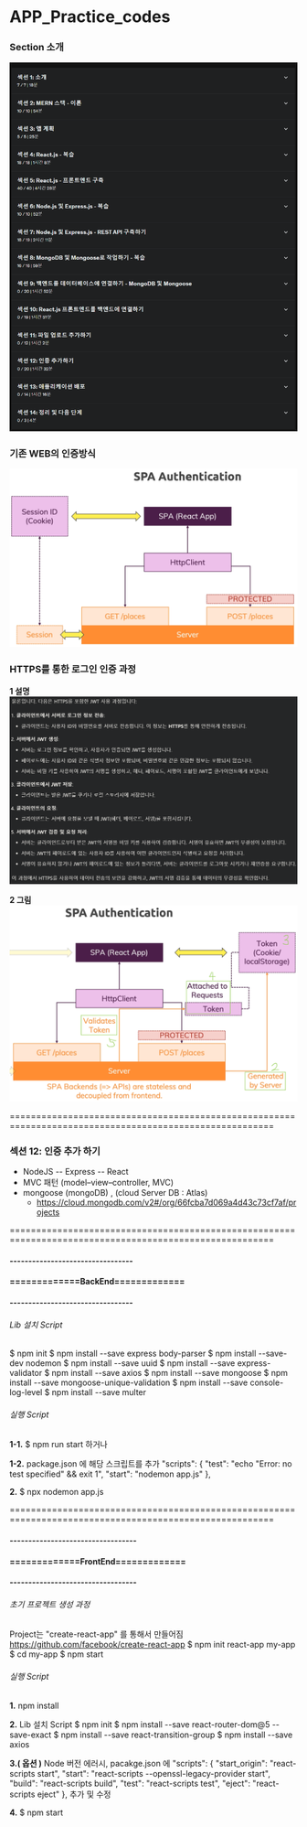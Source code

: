 # APP_Practice_codes

### Section 소개
![alt text](image.png)

### 기존 WEB의 인증방식
![alt text](image-1.png)

### HTTPS를 통한 로그인 인증 과정
__1 설명__
![alt text](image-2.png)

__2 그림__
![alt text](image-3.png)

========================================================================================================

### 섹션 12: 인증 추가 하기

  + NodeJS -- Express -- React
  + MVC 패턴 (model–view–controller, MVC)
  + mongoose (mongoDB) , (cloud Server DB : Atlas)
    + https://cloud.mongodb.com/v2#/org/66fcba7d069a4d43c73cf7af/projects

========================================================================================================

#### ---------------------------------
#### =============BackEnd=============
#### ---------------------------------
###### Lib 설치 Script
$ npm init
$ npm install --save express body-parser
$ npm install --save-dev nodemon
$ npm install --save uuid
$ npm install --save express-validator
$ npm install --save axios
$ npm install --save mongoose
$ npm install --save mongoose-unique-validation
$ npm install --save console-log-level
$ npm install --save multer

######  실행 Script
**1-1.**
$ npm run start
하거나 

**1-2.**
package.json 에 해당 스크립트를 추가
"scripts": {
    "test": "echo \"Error: no test specified\" && exit 1",
    "start": "nodemon app.js"
  },

**2.**
$ npx nodemon app.js


========================================================================================================

#### ----------------------------------
#### =============FrontEnd=============
#### ----------------------------------

######  초기 프로젝트 생성 과정
Project는 "create-react-app" 를 통해서 만들어짐
https://github.com/facebook/create-react-app
$ npm init react-app my-app
$ cd my-app
$ npm start


######  실행 Script
**1.**
npm install

**2.**
Lib 설치 Script
$ npm init
$ npm install --save react-router-dom@5 --save-exact
$ npm install --save react-transition-group
$ npm install --save axios

**3.( 옵션 )**
Node 버전 에러시, pacakge.json 에
  "scripts": {
    "start_origin": "react-scripts start",
    "start": "react-scripts --openssl-legacy-provider start",
    "build": "react-scripts build",
    "test": "react-scripts test",
    "eject": "react-scripts eject"
  },
추가 및 수정

**4.**
$ npm start


